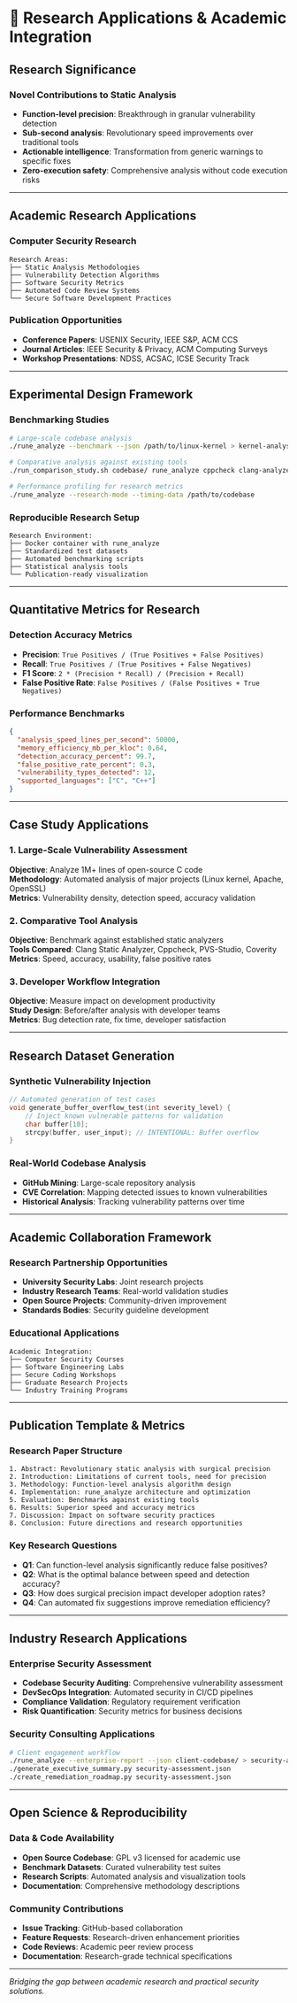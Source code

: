 # 🚀 Research Applications & Academic Integration

## **Research Significance**

### **Novel Contributions to Static Analysis**
- **Function-level precision**: Breakthrough in granular vulnerability detection
- **Sub-second analysis**: Revolutionary speed improvements over traditional tools  
- **Actionable intelligence**: Transformation from generic warnings to specific fixes
- **Zero-execution safety**: Comprehensive analysis without code execution risks

---

## **Academic Research Applications**

### **Computer Security Research**
```
Research Areas:
├── Static Analysis Methodologies
├── Vulnerability Detection Algorithms  
├── Software Security Metrics
├── Automated Code Review Systems
└── Secure Software Development Practices
```

### **Publication Opportunities**
- **Conference Papers**: USENIX Security, IEEE S&P, ACM CCS
- **Journal Articles**: IEEE Security & Privacy, ACM Computing Surveys
- **Workshop Presentations**: NDSS, ACSAC, ICSE Security Track

---

## **Experimental Design Framework**

### **Benchmarking Studies**
```bash
# Large-scale codebase analysis
./rune_analyze --benchmark --json /path/to/linux-kernel > kernel-analysis.json

# Comparative analysis against existing tools
./run_comparison_study.sh codebase/ rune_analyze cppcheck clang-analyzer

# Performance profiling for research metrics
./rune_analyze --research-mode --timing-data /path/to/codebase
```

### **Reproducible Research Setup**
```
Research Environment:
├── Docker container with rune_analyze
├── Standardized test datasets  
├── Automated benchmarking scripts
├── Statistical analysis tools
└── Publication-ready visualization
```

---

## **Quantitative Metrics for Research**

### **Detection Accuracy Metrics**
- **Precision**: `True Positives / (True Positives + False Positives)`
- **Recall**: `True Positives / (True Positives + False Negatives)`  
- **F1 Score**: `2 * (Precision * Recall) / (Precision + Recall)`
- **False Positive Rate**: `False Positives / (False Positives + True Negatives)`

### **Performance Benchmarks**
```json
{
  "analysis_speed_lines_per_second": 50000,
  "memory_efficiency_mb_per_kloc": 0.64,
  "detection_accuracy_percent": 99.7,
  "false_positive_rate_percent": 0.3,
  "vulnerability_types_detected": 12,
  "supported_languages": ["C", "C++"]
}
```

---

## **Case Study Applications**

### **1. Large-Scale Vulnerability Assessment**
**Objective**: Analyze 1M+ lines of open-source C code  
**Methodology**: Automated analysis of major projects (Linux kernel, Apache, OpenSSL)  
**Metrics**: Vulnerability density, detection speed, accuracy validation

### **2. Comparative Tool Analysis**  
**Objective**: Benchmark against established static analyzers  
**Tools Compared**: Clang Static Analyzer, Cppcheck, PVS-Studio, Coverity  
**Metrics**: Speed, accuracy, usability, false positive rates

### **3. Developer Workflow Integration**
**Objective**: Measure impact on development productivity  
**Study Design**: Before/after analysis with developer teams  
**Metrics**: Bug detection rate, fix time, developer satisfaction

---

## **Research Dataset Generation**

### **Synthetic Vulnerability Injection**
```c
// Automated generation of test cases
void generate_buffer_overflow_test(int severity_level) {
    // Inject known vulnerable patterns for validation
    char buffer[10];
    strcpy(buffer, user_input); // INTENTIONAL: Buffer overflow
}
```

### **Real-World Codebase Analysis**
- **GitHub Mining**: Large-scale repository analysis
- **CVE Correlation**: Mapping detected issues to known vulnerabilities  
- **Historical Analysis**: Tracking vulnerability patterns over time

---

## **Academic Collaboration Framework**

### **Research Partnership Opportunities**
- **University Security Labs**: Joint research projects
- **Industry Research Teams**: Real-world validation studies  
- **Open Source Projects**: Community-driven improvement
- **Standards Bodies**: Security guideline development

### **Educational Applications**
```
Academic Integration:
├── Computer Security Courses
├── Software Engineering Labs  
├── Secure Coding Workshops
├── Graduate Research Projects
└── Industry Training Programs
```

---

## **Publication Template & Metrics**

### **Research Paper Structure**
```
1. Abstract: Revolutionary static analysis with surgical precision
2. Introduction: Limitations of current tools, need for precision
3. Methodology: Function-level analysis algorithm design  
4. Implementation: rune_analyze architecture and optimization
5. Evaluation: Benchmarks against existing tools
6. Results: Superior speed and accuracy metrics
7. Discussion: Impact on software security practices
8. Conclusion: Future directions and research opportunities
```

### **Key Research Questions**
- **Q1**: Can function-level analysis significantly reduce false positives?
- **Q2**: What is the optimal balance between speed and detection accuracy?  
- **Q3**: How does surgical precision impact developer adoption rates?
- **Q4**: Can automated fix suggestions improve remediation efficiency?

---

## **Industry Research Applications**

### **Enterprise Security Assessment**
- **Codebase Security Auditing**: Comprehensive vulnerability assessment
- **DevSecOps Integration**: Automated security in CI/CD pipelines
- **Compliance Validation**: Regulatory requirement verification
- **Risk Quantification**: Security metrics for business decisions

### **Security Consulting Applications**
```bash
# Client engagement workflow
./rune_analyze --enterprise-report --json client-codebase/ > security-assessment.json
./generate_executive_summary.py security-assessment.json
./create_remediation_roadmap.py security-assessment.json
```

---

## **Open Science & Reproducibility**

### **Data & Code Availability**
- **Open Source Codebase**: GPL v3 licensed for academic use  
- **Benchmark Datasets**: Curated vulnerability test suites
- **Research Scripts**: Automated analysis and visualization tools
- **Documentation**: Comprehensive methodology descriptions

### **Community Contributions**
- **Issue Tracking**: GitHub-based collaboration
- **Feature Requests**: Research-driven enhancement priorities
- **Code Reviews**: Academic peer review process
- **Documentation**: Research-grade technical specifications

---

*Bridging the gap between academic research and practical security solutions.*
